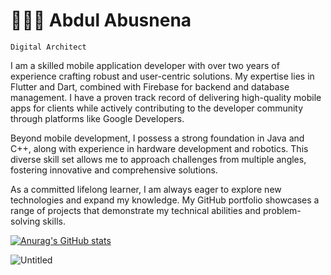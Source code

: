 # 🧑🏻‍💻 Abdul Abusnena 
`Digital Architect`  

I am a skilled mobile application developer with over two years of experience crafting robust and user-centric solutions. My expertise lies in Flutter and Dart, combined with Firebase for backend and database management. I have a proven track record of delivering high-quality mobile apps for clients while actively contributing to the developer community through platforms like Google Developers.

Beyond mobile development, I possess a strong foundation in Java and C++, along with experience in hardware development and robotics. This diverse skill set allows me to approach challenges from multiple angles, fostering innovative and comprehensive solutions.

As a committed lifelong learner, I am always eager to explore new technologies and expand my knowledge. My GitHub portfolio showcases a range of projects that demonstrate my technical abilities and problem-solving skills.

[![Anurag's GitHub stats](https://github-readme-stats.vercel.app/api?username=AbdulrahmanAbusnena)](https://github.com/anuraghazra/github-readme-stats)

![Untitled](https://github.com/user-attachments/assets/98ce61f4-d668-4db5-b5cb-b10abca974cc)

<!---
AbdulrahmanAbusnena/AbdulrahmanAbusnena is a ✨ special ✨ repository because its `README.md` (this file) appears on your GitHub profile.
You can click the Preview link to take a look at your changes.
--->
